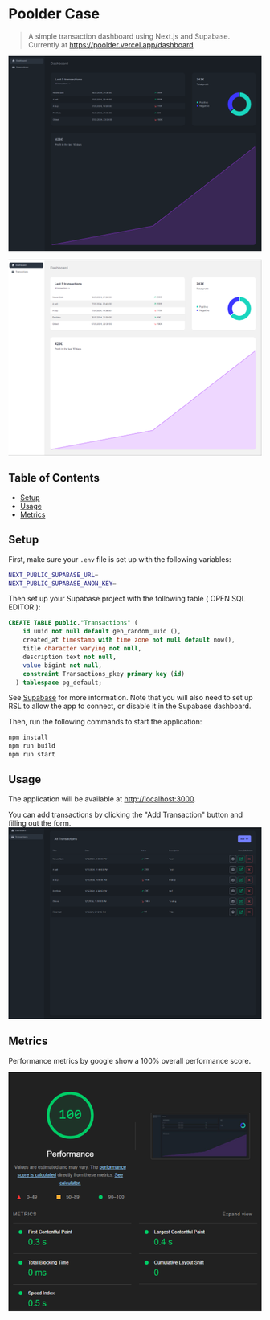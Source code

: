 # Poolder Case

> A simple transaction dashboard using Next.js and Supabase.
> Currently at https://poolder.vercel.app/dashboard

![Alt text](image-1.png)

![Alt text](image-2.png)

## Table of Contents

- [Setup](#setup)
- [Usage](#usage)
- [Metrics](#metrics)

## Setup

First, make sure your `.env` file is set up with the following variables:

```sh
NEXT_PUBLIC_SUPABASE_URL=
NEXT_PUBLIC_SUPABASE_ANON_KEY=
```

Then set up your Supabase project with the following table ( OPEN SQL EDITOR ):

```sql
CREATE TABLE public."Transactions" (
    id uuid not null default gen_random_uuid (),
    created_at timestamp with time zone not null default now(),
    title character varying not null,
    description text not null,
    value bigint not null,
    constraint Transactions_pkey primary key (id)
  ) tablespace pg_default;
```

See [Supabase](https://supabase.io/) for more information. Note that you will also need to set up RSL to allow the app to connect, or disable it in the Supabase dashboard.

Then, run the following commands to start the application:

```sh
npm install
npm run build
npm run start
```

## Usage

The application will be available at [http://localhost:3000](http://localhost:3000).

You can add transactions by clicking the "Add Transaction" button and filling out the form.
![Alt text](image.png)

## Metrics

Performance metrics by google show a 100% overall performance score.

![Alt text](image-4.png)
